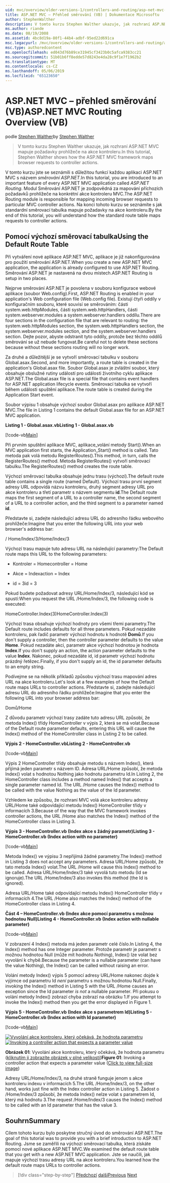 ```yaml
---
uid: mvc/overview/older-versions-1/controllers-and-routing/asp-net-mvc-routing-overview-vb
title: ASP.NET MVC – Přehled směrování (VB) | Dokumentace Microsoftu
author: StephenWalther
description: V tomto kurzu Stephen Walther ukazuje, jak rozhraní ASP.NET MVC mapuje požadavky prohlížeče na akce kontroleru.
ms.author: riande
ms.date: 08/19/2008
ms.assetid: 4bc8d19a-80f1-44b4-adbf-95ed22d691ca
msc.legacyurl: /mvc/overview/older-versions-1/controllers-and-routing/asp-net-mvc-routing-overview-vb
msc.type: authoredcontent
ms.openlocfilehash: ed043d76b89ce31945cf3423b0c5afca9383cc21
ms.sourcegitcommit: 51b01b6ff8edde57d8243e4da28c9f1e7f1962b2
ms.translationtype: MT
ms.contentlocale: cs-CZ
ms.lasthandoff: 05/06/2019
ms.locfileid: "65123650"
---
```

# <a name="aspnet-mvc-routing-overview-vb"></a><span data-ttu-id="8503c-103">ASP.NET MVC – přehled směrování (VB)</span><span class="sxs-lookup"><span data-stu-id="8503c-103">ASP.NET MVC Routing Overview (VB)</span></span>

<span data-ttu-id="8503c-104">podle [Stephen Walther](https://github.com/StephenWalther)</span><span class="sxs-lookup"><span data-stu-id="8503c-104">by [Stephen Walther](https://github.com/StephenWalther)</span></span>

> <span data-ttu-id="8503c-105">V tomto kurzu Stephen Walther ukazuje, jak rozhraní ASP.NET MVC mapuje požadavky prohlížeče na akce kontroleru.</span><span class="sxs-lookup"><span data-stu-id="8503c-105">In this tutorial, Stephen Walther shows how the ASP.NET MVC framework maps browser requests to controller actions.</span></span>

<span data-ttu-id="8503c-106">V tomto kurzu jste se seznámili s důležitou funkcí každou aplikaci ASP.NET MVC s názvem *směrování ASP.NET*.</span><span class="sxs-lookup"><span data-stu-id="8503c-106">In this tutorial, you are introduced to an important feature of every ASP.NET MVC application called *ASP.NET Routing*.</span></span> <span data-ttu-id="8503c-107">Modul Směrování ASP.NET je zodpovědná za mapování příchozích požadavků prohlížeče na konkrétní akce kontroleru MVC.</span><span class="sxs-lookup"><span data-stu-id="8503c-107">The ASP.NET Routing module is responsible for mapping incoming browser requests to particular MVC controller actions.</span></span> <span data-ttu-id="8503c-108">Na konci tohoto kurzu se seznámíte s jak standardní směrovací tabulka mapuje požadavky na akce kontroleru.</span><span class="sxs-lookup"><span data-stu-id="8503c-108">By the end of this tutorial, you will understand how the standard route table maps requests to controller actions.</span></span>

## <a name="using-the-default-route-table"></a><span data-ttu-id="8503c-109">Pomocí výchozí směrovací tabulka</span><span class="sxs-lookup"><span data-stu-id="8503c-109">Using the Default Route Table</span></span>

<span data-ttu-id="8503c-110">Při vytváření nové aplikace ASP.NET MVC, aplikace je již nakonfigurována pro použití směrování ASP.NET.</span><span class="sxs-lookup"><span data-stu-id="8503c-110">When you create a new ASP.NET MVC application, the application is already configured to use ASP.NET Routing.</span></span> <span data-ttu-id="8503c-111">Směrování ASP.NET je nastavená na dvou místech.</span><span class="sxs-lookup"><span data-stu-id="8503c-111">ASP.NET Routing is setup in two places.</span></span>

<span data-ttu-id="8503c-112">Nejprve směrování ASP.NET je povolena v souboru konfigurace webové aplikace (soubor Web.config).</span><span class="sxs-lookup"><span data-stu-id="8503c-112">First, ASP.NET Routing is enabled in your application's Web configuration file (Web.config file).</span></span> <span data-ttu-id="8503c-113">Existují čtyři oddíly v konfiguračním souboru, které souvisí se směrováním: části system.web.httpModules, části system.web.httpHandlers, části system.webserver.modules a system.webserver.handlers oddílu.</span><span class="sxs-lookup"><span data-stu-id="8503c-113">There are four sections in the configuration file that are relevant to routing: the system.web.httpModules section, the system.web.httpHandlers section, the system.webserver.modules section, and the system.webserver.handlers section.</span></span> <span data-ttu-id="8503c-114">Dejte pozor, abyste odstranit tyto oddíly, protože bez těchto oddílů směrování se už nebude fungovat.</span><span class="sxs-lookup"><span data-stu-id="8503c-114">Be careful not to delete these sections because without these sections routing will no longer work.</span></span>

<span data-ttu-id="8503c-115">Za druhé a důležitější je se vytvoří směrovací tabulku v souboru Global.asax.</span><span class="sxs-lookup"><span data-stu-id="8503c-115">Second, and more importantly, a route table is created in the application's Global.asax file.</span></span> <span data-ttu-id="8503c-116">Soubor Global.asax je zvláštní soubor, který obsahuje obslužné rutiny událostí pro události životního cyklu aplikace ASP.NET.</span><span class="sxs-lookup"><span data-stu-id="8503c-116">The Global.asax file is a special file that contains event handlers for ASP.NET application lifecycle events.</span></span> <span data-ttu-id="8503c-117">Směrovací tabulka se vytvoří během události spuštění aplikace.</span><span class="sxs-lookup"><span data-stu-id="8503c-117">The route table is created during the Application Start event.</span></span>

<span data-ttu-id="8503c-118">Soubor výpisu 1 obsahuje výchozí soubor Global.asax pro aplikace ASP.NET MVC.</span><span class="sxs-lookup"><span data-stu-id="8503c-118">The file in Listing 1 contains the default Global.asax file for an ASP.NET MVC application.</span></span>

<span data-ttu-id="8503c-119">**Listing 1 - Global.asax.vb**</span><span class="sxs-lookup"><span data-stu-id="8503c-119">**Listing 1 - Global.asax.vb**</span></span>

[!code-vb[Main](asp-net-mvc-routing-overview-vb/samples/sample1.vb)]

<span data-ttu-id="8503c-120">Při prvním spuštění aplikace MVC, aplikace\_volání metody Start().</span><span class="sxs-lookup"><span data-stu-id="8503c-120">When an MVC application first starts, the Application\_Start() method is called.</span></span> <span data-ttu-id="8503c-121">Tato metoda pak volá metodu RegisterRoutes().</span><span class="sxs-lookup"><span data-stu-id="8503c-121">This method, in turn, calls the RegisterRoutes() method.</span></span> <span data-ttu-id="8503c-122">Metoda RegisterRoutes() vytvoří směrovací tabulku.</span><span class="sxs-lookup"><span data-stu-id="8503c-122">The RegisterRoutes() method creates the route table.</span></span>

<span data-ttu-id="8503c-123">Výchozí směrovací tabulka obsahuje jednu trasu (výchozí).</span><span class="sxs-lookup"><span data-stu-id="8503c-123">The default route table contains a single route (named Default).</span></span> <span data-ttu-id="8503c-124">Výchozí trasu první segment adresy URL odpovídá názvu kontroleru, druhý segment adresy URL pro akce kontroleru a třetí parametr s názvem segmentu **id**.</span><span class="sxs-lookup"><span data-stu-id="8503c-124">The Default route maps the first segment of a URL to a controller name, the second segment of a URL to a controller action, and the third segment to a parameter named **id**.</span></span>

<span data-ttu-id="8503c-125">Představte si, zadejte následující adresu URL do adresního řádku webového prohlížeče:</span><span class="sxs-lookup"><span data-stu-id="8503c-125">Imagine that you enter the following URL into your web browser's address bar:</span></span>

<span data-ttu-id="8503c-126">/ Home/Index/3</span><span class="sxs-lookup"><span data-stu-id="8503c-126">/Home/Index/3</span></span>

<span data-ttu-id="8503c-127">Výchozí trasu mapuje tuto adresu URL na následující parametry:</span><span class="sxs-lookup"><span data-stu-id="8503c-127">The Default route maps this URL to the following parameters:</span></span>

- <span data-ttu-id="8503c-128">Kontroler = Home</span><span class="sxs-lookup"><span data-stu-id="8503c-128">controller = Home</span></span>

- <span data-ttu-id="8503c-129">Akce = Index</span><span class="sxs-lookup"><span data-stu-id="8503c-129">action = Index</span></span>

- <span data-ttu-id="8503c-130">id = 3</span><span class="sxs-lookup"><span data-stu-id="8503c-130">id = 3</span></span>

<span data-ttu-id="8503c-131">Pokud budete požadovat adresy URL/Home/Index/3, následující kód se spustí:</span><span class="sxs-lookup"><span data-stu-id="8503c-131">When you request the URL /Home/Index/3, the following code is executed:</span></span>

<span data-ttu-id="8503c-132">HomeController.Index(3)</span><span class="sxs-lookup"><span data-stu-id="8503c-132">HomeController.Index(3)</span></span>

<span data-ttu-id="8503c-133">Výchozí trasa obsahuje výchozí hodnoty pro všemi třemi parametry.</span><span class="sxs-lookup"><span data-stu-id="8503c-133">The Default route includes defaults for all three parameters.</span></span> <span data-ttu-id="8503c-134">Pokud nezadáte kontroleru, pak řadič parametr výchozí hodnotu k hodnotě **Domů**.</span><span class="sxs-lookup"><span data-stu-id="8503c-134">If you don't supply a controller, then the controller parameter defaults to the value **Home**.</span></span> <span data-ttu-id="8503c-135">Pokud nezadáte akci, parametr akce výchozí hodnotou je hodnota **Index**.</span><span class="sxs-lookup"><span data-stu-id="8503c-135">If you don't supply an action, the action parameter defaults to the value **Index**.</span></span> <span data-ttu-id="8503c-136">Nakonec, pokud nezadáte id, id parametr výchozí hodnotu prázdný řetězec.</span><span class="sxs-lookup"><span data-stu-id="8503c-136">Finally, if you don't supply an id, the id parameter defaults to an empty string.</span></span>

<span data-ttu-id="8503c-137">Podívejme se na několik příkladů způsobu výchozí trasu mapování adres URL na akce kontroleru.</span><span class="sxs-lookup"><span data-stu-id="8503c-137">Let's look at a few examples of how the Default route maps URLs to controller actions.</span></span> <span data-ttu-id="8503c-138">Představte si, zadejte následující adresu URL do adresního řádku prohlížeče:</span><span class="sxs-lookup"><span data-stu-id="8503c-138">Imagine that you enter the following URL into your browser address bar:</span></span>

<span data-ttu-id="8503c-139">Domů</span><span class="sxs-lookup"><span data-stu-id="8503c-139">/Home</span></span>

<span data-ttu-id="8503c-140">Z důvodu parametr výchozí trasy zadáte tuto adresu URL způsobí, že metoda Index() třídy HomeController v výpis 2, která se má volat.</span><span class="sxs-lookup"><span data-stu-id="8503c-140">Because of the Default route parameter defaults, entering this URL will cause the Index() method of the HomeController class in Listing 2 to be called.</span></span>

<span data-ttu-id="8503c-141">**Výpis 2 - HomeController.vb**</span><span class="sxs-lookup"><span data-stu-id="8503c-141">**Listing 2 - HomeController.vb**</span></span>

[!code-vb[Main](asp-net-mvc-routing-overview-vb/samples/sample2.vb)]

<span data-ttu-id="8503c-142">Výpis 2 HomeController třídy obsahuje metodu s názvem Index(), která přijímá jeden parametr s názvem ID. Adresa URL/Home způsobí, že metoda Index() volat s hodnotou Nothing jako hodnotu parametru Id.</span><span class="sxs-lookup"><span data-stu-id="8503c-142">In Listing 2, the HomeController class includes a method named Index() that accepts a single parameter named Id. The URL /Home causes the Index() method to be called with the value Nothing as the value of the Id parameter.</span></span>

<span data-ttu-id="8503c-143">Vzhledem ke způsobu, že rozhraní MVC volá akce kontroleru adresy URL/Home také odpovídající metodu Index() HomeController třídy v informacích 3.</span><span class="sxs-lookup"><span data-stu-id="8503c-143">Because of the way that the MVC framework invokes controller actions, the URL /Home also matches the Index() method of the HomeController class in Listing 3.</span></span>

<span data-ttu-id="8503c-144">**Výpis 3 - HomeController.vb (Index akce s žádný parametr)**</span><span class="sxs-lookup"><span data-stu-id="8503c-144">**Listing 3 - HomeController.vb (Index action with no parameter)**</span></span>

[!code-vb[Main](asp-net-mvc-routing-overview-vb/samples/sample3.vb)]

<span data-ttu-id="8503c-145">Metoda Index() ve výpisu 3 nepřijímá žádné parametry.</span><span class="sxs-lookup"><span data-stu-id="8503c-145">The Index() method in Listing 3 does not accept any parameters.</span></span> <span data-ttu-id="8503c-146">Adresa URL/Home způsobí, že tato metoda Index() volat.</span><span class="sxs-lookup"><span data-stu-id="8503c-146">The URL /Home will cause this Index() method to be called.</span></span> <span data-ttu-id="8503c-147">Adresa URL/Home/Index/3 také vyvolá tuto metodu (Id se ignoruje).</span><span class="sxs-lookup"><span data-stu-id="8503c-147">The URL /Home/Index/3 also invokes this method (the Id is ignored).</span></span>

<span data-ttu-id="8503c-148">Adresa URL/Home také odpovídající metodu Index() HomeController třídy v informacích 4.</span><span class="sxs-lookup"><span data-stu-id="8503c-148">The URL /Home also matches the Index() method of the HomeController class in Listing 4.</span></span>

<span data-ttu-id="8503c-149">**Část 4 – HomeController.vb (Index akce pomocí parametru s možnou hodnotou Null)**</span><span class="sxs-lookup"><span data-stu-id="8503c-149">**Listing 4 - HomeController.vb (Index action with nullable parameter)**</span></span>

[!code-vb[Main](asp-net-mvc-routing-overview-vb/samples/sample4.vb)]

<span data-ttu-id="8503c-150">V zobrazení 4 Index() metoda má jeden parametr celé číslo.</span><span class="sxs-lookup"><span data-stu-id="8503c-150">In Listing 4, the Index() method has one Integer parameter.</span></span> <span data-ttu-id="8503c-151">Protože parametr je parametr s možnou hodnotou Null (může mít hodnotu Nothing), Index() lze volat bez vyvolání k chybě.</span><span class="sxs-lookup"><span data-stu-id="8503c-151">Because the parameter is a nullable parameter (can have the value Nothing), the Index() can be called without raising an error.</span></span>

<span data-ttu-id="8503c-152">Volání metody Index() výpis 5 pomocí adresy URL/Home nakonec dojde k výjimce od parametru Id *není* parametru s možnou hodnotou Null.</span><span class="sxs-lookup"><span data-stu-id="8503c-152">Finally, invoking the Index() method in Listing 5 with the URL /Home causes an exception since the Id parameter *is not* a nullable parameter.</span></span> <span data-ttu-id="8503c-153">Při pokusu o volání metody Index() zobrazí chyba zobrazí na obrázku 1.</span><span class="sxs-lookup"><span data-stu-id="8503c-153">If you attempt to invoke the Index() method then you get the error displayed in Figure 1.</span></span>

<span data-ttu-id="8503c-154">**Výpis 5 - HomeController.vb (Index akce s parametrem Id)**</span><span class="sxs-lookup"><span data-stu-id="8503c-154">**Listing 5 - HomeController.vb (Index action with Id parameter)**</span></span>

[!code-vb[Main](asp-net-mvc-routing-overview-vb/samples/sample5.vb)]

<span data-ttu-id="8503c-155">[![Vyvolání akce kontroleru, který očekává, že hodnota parametru](asp-net-mvc-routing-overview-vb/_static/image1.jpg)](asp-net-mvc-routing-overview-vb/_static/image1.png)</span><span class="sxs-lookup"><span data-stu-id="8503c-155">[![Invoking a controller action that expects a parameter value](asp-net-mvc-routing-overview-vb/_static/image1.jpg)](asp-net-mvc-routing-overview-vb/_static/image1.png)</span></span>

<span data-ttu-id="8503c-156">**Obrázek 01**: Vyvolání akce kontroleru, který očekává, že hodnota parametru ([kliknutím ji zobrazíte obrázek v plné velikosti](asp-net-mvc-routing-overview-vb/_static/image2.png))</span><span class="sxs-lookup"><span data-stu-id="8503c-156">**Figure 01**: Invoking a controller action that expects a parameter value ([Click to view full-size image](asp-net-mvc-routing-overview-vb/_static/image2.png))</span></span>

<span data-ttu-id="8503c-157">Adresy URL/Home/Index/3, na druhé straně funguje jenom s akce kontroleru indexu v informacích 5.</span><span class="sxs-lookup"><span data-stu-id="8503c-157">The URL /Home/Index/3, on the other hand, works just fine with the Index controller action in Listing 5.</span></span> <span data-ttu-id="8503c-158">Žádost o /Home/Index/3 způsobí, že metoda Index() nelze volat s parametrem Id, který má hodnotu 3.</span><span class="sxs-lookup"><span data-stu-id="8503c-158">The request /Home/Index/3 causes the Index() method to be called with an Id parameter that has the value 3.</span></span>

## <a name="summary"></a><span data-ttu-id="8503c-159">Souhrn</span><span class="sxs-lookup"><span data-stu-id="8503c-159">Summary</span></span>

<span data-ttu-id="8503c-160">Cílem tohoto kurzu bylo poskytne stručný úvod do směrování ASP.NET.</span><span class="sxs-lookup"><span data-stu-id="8503c-160">The goal of this tutorial was to provide you with a brief introduction to ASP.NET Routing.</span></span> <span data-ttu-id="8503c-161">Jsme se zaměřili na výchozí směrovací tabulka, která získáte pomocí nové aplikace ASP.NET MVC.</span><span class="sxs-lookup"><span data-stu-id="8503c-161">We examined the default route table that you get with a new ASP.NET MVC application.</span></span> <span data-ttu-id="8503c-162">Jste se naučili, jak mapuje výchozí trasu adresy URL na akce kontroleru.</span><span class="sxs-lookup"><span data-stu-id="8503c-162">You learned how the default route maps URLs to controller actions.</span></span>

> [!div class="step-by-step"]
> <span data-ttu-id="8503c-163">[Předchozí](creating-an-action-cs.md)
> [další](understanding-action-filters-vb.md)</span><span class="sxs-lookup"><span data-stu-id="8503c-163">[Previous](creating-an-action-cs.md)
[Next](understanding-action-filters-vb.md)</span></span>
